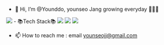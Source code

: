 - 👋 Hi, I’m @Younddo, younseo Jang
growing everyday 🌱🌱🌼
<img src="http://img.shields.io/badge/20C997style=flat-square&logo=Velog&logoColor=pink"/>
- 📚Tech Stack📚
<img src="http://img.shields.io/badge/6DB33Fstyle=flat-square&logo=Spring&logoColor=green"/>
<img src="http://img.shields.io/badge/style=flat-square&logo=JAVA&logoColor=blue"/>
<img src="http://img.shields.io/badge/F05032style=flat-square&logo=Git&logoColor=yellow"/>

- 📫 How to reach me : email younseojj@gmail.com

<!---
Younddo/Younddo is a ✨ special ✨ repository because its `README.md` (this file) appears on your GitHub profile.
You can click the Preview link to take a look at your changes.
--->
